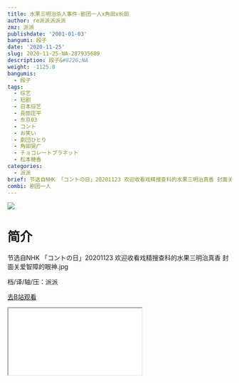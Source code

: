 ```yaml
---
title: 水果三明治杀人事件-剧团一人x角田x长田
author: re派派派派派
zmz: 派派
publishdate: '2001-01-03'
bangumi: 段子
date: '2020-11-25'
slug: 2020-11-25-NA-287935689
description: 段子&#8226;NA
weight: -1125.0
bangumis:
  - 段子
tags:
  - 综艺
  - 短剧
  - 日本综艺
  - 長田庄平
  - 东京03
  - コント
  - お笑い
  - 劇団ひとり
  - 角田晃广
  - チョコレートプラネット
  - 松本穂香
categories:
  - 派派
brief: 节选自NHK 「コントの日」20201123 欢迎收看戏精搜查科的水果三明治真香 封面关爱智障的眼神.jpg 档/译/轴/压：派派
combi: 剧团一人
---
```

![](https://raw.githubusercontent.com/tcgriffith/owaraisite/master/static/tmpimg/4410dfcf78e5fa9ef703dbabbd6eed2c863af4b8.jpg.480.jpg)
# 简介  
节选自NHK 「コントの日」20201123
欢迎收看戏精搜查科的水果三明治真香
封面关爱智障的眼神.jpg

档/译/轴/压：派派  

[去B站观看](https://www.bilibili.com/video/av287935689/)
<div class ="resp-container"><iframe class="testiframe" src="//player.bilibili.com/player.html?aid=287935689"", scrolling="no", allowfullscreen="true" > </iframe></div> 
